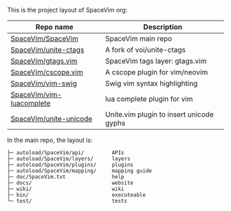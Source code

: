 This is the project layout of SpaceVim org:

| Repo name                                                               | Description                              |
| ----------------------------------------------------------------------- | ---------------------------------------- |
| [SpaceVim/SpaceVim](https://github.com/SpaceVim/SpaceVim)               | SpaceVim main repo                       |
| [SpaceVim/unite-ctags](https://github.com/SpaceVim/unite-ctags)         | A fork of voi/unite-ctags                |
| [SpaceVim/gtags.vim](https://github.com/SpaceVim/gtags.vim)             | SpaceVim tags layer: gtags.vim           |
| [SpaceVim/cscope.vim](https://github.com/SpaceVim/cscope.vim)           | A cscope plugin for vim/neovim           |
| [SpaceVim/vim-swig](https://github.com/SpaceVim/vim-swig)               | Swig vim syntax highlighting             |
| [SpaceVim/vim-luacomplete](https://github.com/SpaceVim/vim-luacomplete) | lua complete plugin for vim              |
| [SpaceVim/unite-unicode](https://github.com/SpaceVim/unite-unicode)     | Unite.vim plugin to insert unicode gyphs |

In the main repo, the layout is:

    ├─ autoload/SpaceVim/api/         APIs
    ├─ autoload/SpaceVim/layers/      layers
    ├─ autoload/SpaceVim/plugins/     plugins
    ├─ autoload/SpaceVim/mapping/     mapping guide
    ├─ doc/SpaceVim.txt               help
    ├─ docs/                          website
    ├─ wiki/                          wiki
    ├─ bin/                           executeable
    └─ test/                          tests


